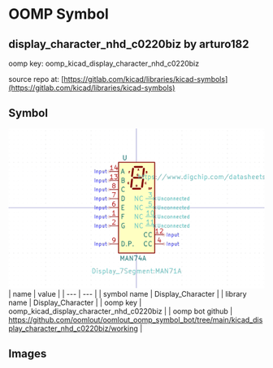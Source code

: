 # OOMP Symbol  
## display_character_nhd_c0220biz  by arturo182  
  
oomp key: oomp_kicad_display_character_nhd_c0220biz  
  
source repo at: [https://gitlab.com/kicad/libraries/kicad-symbols](https://gitlab.com/kicad/libraries/kicad-symbols)  
## Symbol  
  
[![working.png](working_600.png)](working.png)  
| name | value | 
| --- | --- | 
| symbol name | Display_Character | 
| library name | Display_Character | 
| oomp key | oomp_kicad_display_character_nhd_c0220biz | 
| oomp bot github | https://github.com/oomlout/oomlout_oomp_symbol_bot/tree/main/kicad_display_character_nhd_c0220biz/working | 
## Images  
